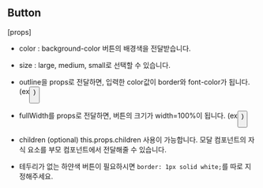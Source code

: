 ## Button

[props]

- color : background-color 버튼의 배경색을 전달받습니다.

- size : large, medium, small로 선택할 수 있습니다.

- outline을 props로 전달하면, 입력한 color값이 border와 font-color가 됩니다.
  (ex<button outline />)

- fullWidth를 props로 전달하면, 버튼의 크기가 width=100%이 됩니다.
  (ex<button fullWidth />)

- children (optional)
  this.props.children 사용이 가능합니다.
  모달 컴포넌트의 자식 요소를 부모 컴포넌트에서 전달해줄 수 있습니다.

- 테두리가 없는 하얀색 버튼이 필요하시면 `border: 1px solid white;`를 따로 지정해주세요.
